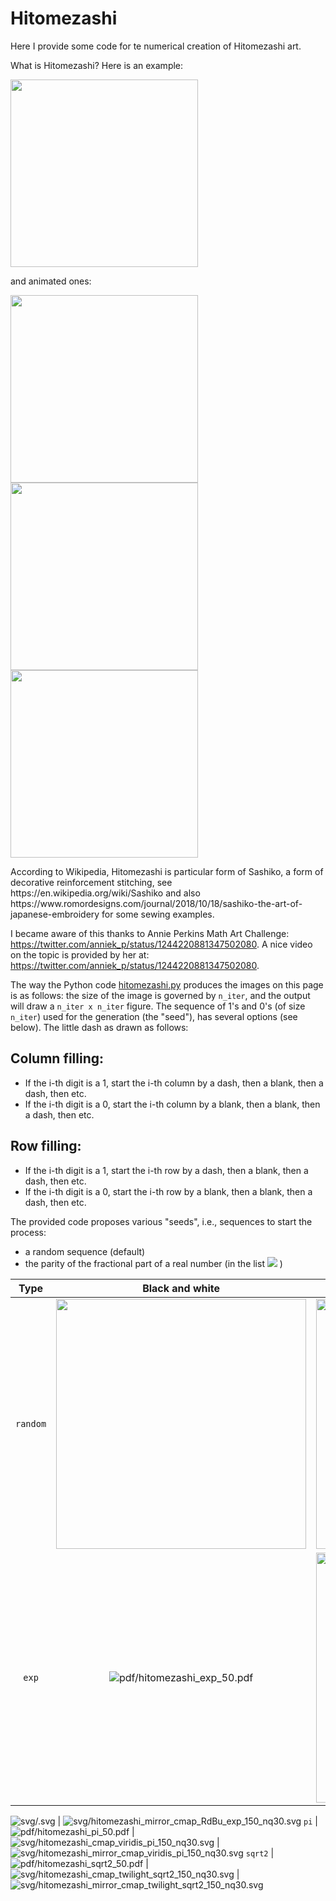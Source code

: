 # Hitomezashi

Here I provide some code for te numerical creation of Hitomezashi art.

What is Hitomezashi? Here is an example:

<img src="my_art/hitomezashi_exp_128_blue_orange.png" width="300">

and animated ones:
<p float="left">
<img src="my_art/expRdBu150.gif"  height="300">
<img src="my_art/piRdBu150.gif" height="300">
<img src="my_art/sqrt2RdBu150.gif" width="300">
</p>
According to Wikipedia, Hitomezashi is particular form of Sashiko, a form of decorative reinforcement stitching,
see https://en.wikipedia.org/wiki/Sashiko and also
https://www.romordesigns.com/journal/2018/10/18/sashiko-the-art-of-japanese-embroidery for some sewing examples.

I became aware of this thanks to Annie Perkins Math Art Challenge:
https://twitter.com/anniek_p/status/1244220881347502080.
A nice video on the topic is provided by her at:
https://twitter.com/anniek_p/status/1244220881347502080.


The way the Python code [hitomezashi.py](hitomezashi.py) produces the images on this page is as follows: the size of the image is governed by `n_iter`, and the output will draw a `n_iter x n_iter` figure.
The sequence of 1's and 0's (of size `n_iter`) used for the generation (the "seed"), has several options (see below).
The little dash as drawn as follows:

## Column filling:
- If the i-th digit is a 1, start the i-th column by a dash, then a blank, then a dash, then etc.
- If the i-th digit is a 0, start the i-th column by a blank, then a blank, then a dash, then etc.

## Row filling:
- If the i-th digit is a 1, start the i-th row by a dash, then a blank, then a dash, then etc.
- If the i-th digit is a 0, start the i-th row by a blank, then a blank, then a dash, then etc.

The provided code proposes various "seeds", i.e.,  sequences to start the process:

- a random sequence (default)
- the parity of the fractional part of a real number (in the list  <img src="https://render.githubusercontent.com/render/math?math=\exp(1), \pi, \sqrt{2}"> )




Type | Black and white             |  Colored | Symmetrized and colored
:-------------------------:|:-------------------------:|:-------------------------:|:-------------------------:
`random` | <img src="https://raw.github.com/josephsalmon/Tweets/master/Hitomezashi/svg/hitomezashi_mirror_cmap_random_150_nq015.svg?sanitize=true" width="400"> | <img src="https://raw.github.com/josephsalmon/Tweets/master/Hitomezashi/svg/hitomezashi_cmap_Blues_random_150_nq30.svg?sanitize=true" width="400" height="400"> | <img src="https://raw.github.com/josephsalmon/Tweets/master/Hitomezashi/svg/hitomezashi_mirror_cmap_Blues_random_150_nq30.svg?sanitize=true" width="400" height="400">
`exp` | ![pdf/hitomezashi_exp_50.pdf](png/hitomezashi_exp_50.png)  |<img src="https://raw.github.com/josephsalmon/Tweets/master/Hitomezashi/svg/hitomezashi_cmap_RdBu_exp_150_nq30.svg?sanitize=true" width="400" height="400"> | <img src="https://raw.github.com/josephsalmon/Tweets/master/Hitomezashi/svg/hitomezashi_mirror_cmap_RdBu_exp_150_nq30.svg?sanitize=true" width="400" height="400">


![svg/.svg](svg/hitomezashi_cmap_RdBu_exp_150_nq30.svg) | ![svg/hitomezashi_mirror_cmap_RdBu_exp_150_nq30.svg](svg/hitomezashi_mirror_cmap_RdBu_exp_150_nq30.svg)
`pi` | ![pdf/hitomezashi_pi_50.pdf](png/hitomezashi_pi_50.png)  |  ![svg/hitomezashi_cmap_viridis_pi_150_nq30.svg](svg/hitomezashi_cmap_viridis_pi_150_nq30.svg) | ![svg/hitomezashi_mirror_cmap_viridis_pi_150_nq30.svg](svg/hitomezashi_mirror_cmap_viridis_pi_150_nq30.svg)
`sqrt2` | ![pdf/hitomezashi_sqrt2_50.pdf](png/hitomezashi_sqrt2_50.png)  |  ![svg/hitomezashi_cmap_twilight_sqrt2_150_nq30.svg](svg/hitomezashi_cmap_twilight_sqrt2_150_nq30.svg) | ![svg/hitomezashi_mirror_cmap_twilight_sqrt2_150_nq30.svg](svg/hitomezashi_mirror_cmap_twilight_sqrt2_150_nq30.svg)

